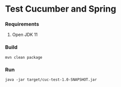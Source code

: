 # Test Cucumber and Spring

### Requirements

1. Open JDK 11

### Build

```shell
mvn clean package
```

### Run

```shell
java -jar target/cuc-test-1.0-SNAPSHOT.jar
```